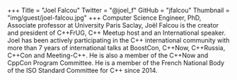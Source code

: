 +++
Title = "Joel Falcou"
Twitter = "@joel_f"
GitHub = "jfalcou"
Thumbnail = "img/guest/joel-falcou.jpg"
+++
Computer Science Engineer, PhD, Associate professor at University Paris Saclay, Joël Falcou is the creator and president of C++FrUG, C++ Meetup host and an International speaker.
Joel has been actively participating in the C++ international community with more than 7 years of international talks at BoostCon, C++Now, C++Russia, C++Con and Meeting-C++. He is also a member of the C++Now and CppCon Program Committee. He is a member of the French National Body of the ISO Standard Committee for C++ since 2014.